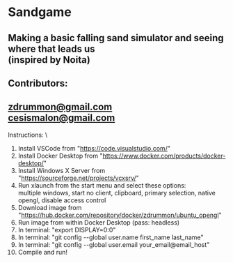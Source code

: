 # Sandgame
Making a basic falling sand simulator and seeing where that leads us \
(inspired by Noita)
---
Contributors:
---
zdrummon@gmail.com  \
cesismalon@gmail.com 
---
Instructions: \
1. Install VSCode from "https://code.visualstudio.com/"
2. Install Docker Desktop from "https://www.docker.com/products/docker-desktop/"
3. Install Windows X Server from "https://sourceforge.net/projects/vcxsrv/"
4. Run xlaunch from the start menu and select these options:\
        multiple windows, start no client, clipboard, primary selection, native opengl, disable access control
5. Download image from "https://hub.docker.com/repository/docker/zdrummon/ubuntu_opengl"
6. Run image from within Docker Desktop (pass: headless)
7. In terminal: "export DISPLAY=0:0"
8. In terminal: "git config --global user.name first_name last_name"
9. In terminal: "git config --global user.email your_email@email_host"
10. Compile and run!
